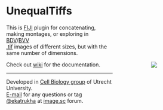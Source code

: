 UnequalTiffs
===

<img src="https://katpyxa.info/software/UnequalTiffs_logo.png" align="right" style="padding:100px"/>This is [FIJI](https://fiji.sc/) plugin for concatenating, making montages, or exploring in [BDV](https://imagej.net/plugins/bdv/)/[BVV](https://github.com/UU-cellbiology/bvv-playground)  
[.tif](https://en.wikipedia.org/wiki/TIFF) images of different sizes, but with the same number of dimensions. 


Check out [wiki](https://github.com/ekatrukha/UnequalTiffs/wiki) for the documentation.


----------

Developed in <a href='http://cellbiology.science.uu.nl/'>Cell Biology group</a> of Utrecht University.  
<a href="mailto:katpyxa@gmail.com">E-mail</a> for any questions or tag <a href="https://forum.image.sc/u/ekatrukha/summary">@ekatrukha</a> at <a href="https://forum.image.sc/">image.sc</a> forum.

